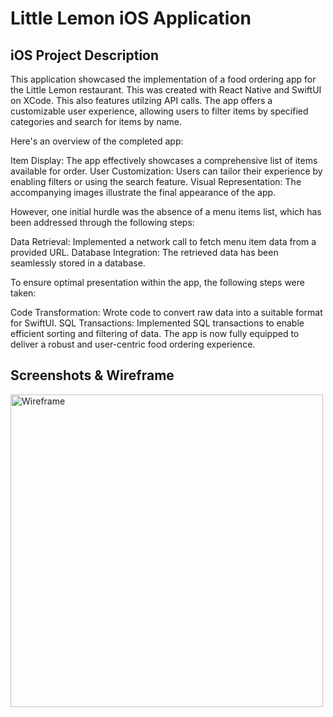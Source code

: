 # Little Lemon iOS Application

## iOS Project Description

This application showcased the implementation of a food ordering app for the Little Lemon restaurant. This was created with React Native and SwiftUI on XCode. This also features utilzing API calls. The app offers a customizable user experience, allowing users to filter items by specified categories and search for items by name. 

Here's an overview of the completed app:

Item Display: The app effectively showcases a comprehensive list of items available for order.
User Customization: Users can tailor their experience by enabling filters or using the search feature.
Visual Representation: The accompanying images illustrate the final appearance of the app.

However, one initial hurdle was the absence of a menu items list, which has been addressed through the following steps:

Data Retrieval: Implemented a network call to fetch menu item data from a provided URL.
Database Integration: The retrieved data has been seamlessly stored in a database.

To ensure optimal presentation within the app, the following steps were taken:

Code Transformation: Wrote code to convert raw data into a suitable format for SwiftUI.
SQL Transactions: Implemented SQL transactions to enable efficient sorting and filtering of data.
The app is now fully equipped to deliver a robust and user-centric food ordering experience.

## Screenshots & Wireframe

<img width="500" alt="Wireframe" src='ScreenShots/wireframe.png'>

